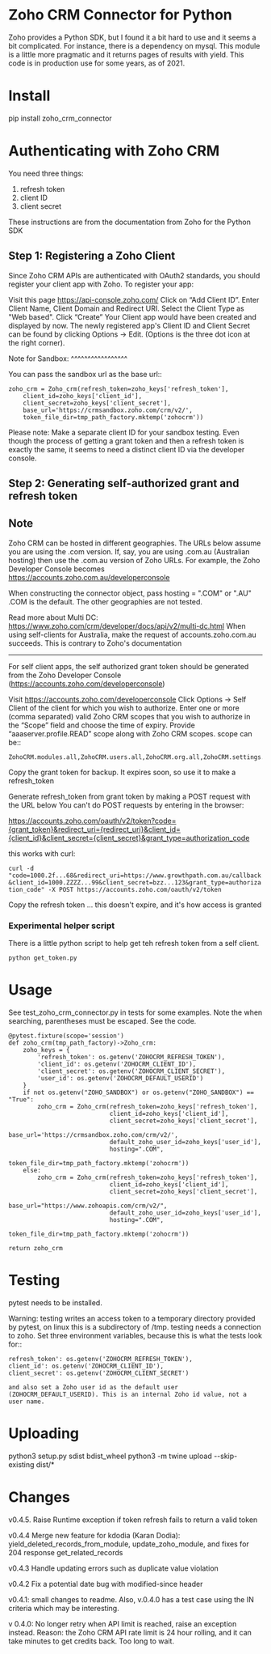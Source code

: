 Zoho CRM Connector for Python
==================

Zoho provides a Python SDK, but I found it a bit hard to use and it seems a bit complicated.
For instance, there is a dependency on mysql.
This module is a little more pragmatic and it returns pages of results with yield.
This code is in production use for some years, as of 2021. 


Install
=======

pip install zoho_crm_connector


Authenticating with Zoho CRM
============================

You need three things:

1. refresh token
2. client ID
3. client secret

These instructions are from the documentation from Zoho for the Python SDK

Step 1: Registering a Zoho Client
---------------------------------

Since Zoho CRM APIs are authenticated with OAuth2 standards, you should register your client app with Zoho. To register your app:

Visit this page https://api-console.zoho.com/
Click on “Add Client ID”.
Enter Client Name, Client Domain and Redirect URI.
Select the Client Type as "Web based".
Click “Create”
Your Client app would have been created and displayed by now.
The newly registered app's Client ID and Client Secret can be found by clicking Options → Edit.
(Options is the three dot icon at the right corner).

Note for Sandbox:
^^^^^^^^^^^^^^^^^

You can pass the sandbox url as the base url::

    zoho_crm = Zoho_crm(refresh_token=zoho_keys['refresh_token'],
        client_id=zoho_keys['client_id'],
        client_secret=zoho_keys['client_secret'],
        base_url='https://crmsandbox.zoho.com/crm/v2/',
        token_file_dir=tmp_path_factory.mktemp('zohocrm'))

Please note: Make a separate client ID for your sandbox testing.
Even though the process of getting a grant token and then a refresh token is exactly the same,
it seems to need a distinct client ID via the developer console.

Step 2: Generating self-authorized grant and refresh token
----------------------------------------------------------

Note
----

Zoho CRM can be hosted in different geographies. The URLs below assume you are using the .com version.
If, say, you are using .com.au (Australian hosting) then use the .com.au version of Zoho URLs.
For example, the Zoho Developer Console becomes https://accounts.zoho.com.au/developerconsole

When constructing the connector object, pass hosting = ".COM" or ".AU"
.COM is the default. 
The other geographies are not tested.


Read more about Multi DC: https://www.zoho.com/crm/developer/docs/api/v2/multi-dc.html
When using self-clients for Australia, make the request of accounts.zoho.com.au succeeds. This is contrary to Zoho's documentation

----

For self client apps, the self authorized grant token should be generated from the Zoho Developer Console (https://accounts.zoho.com/developerconsole)

Visit https://accounts.zoho.com/developerconsole
Click Options → Self Client of the client for which you wish to authorize.
Enter one or more (comma separated) valid Zoho CRM scopes that you wish to authorize in the “Scope” field and choose the time of expiry. Provide “aaaserver.profile.READ” scope along with Zoho CRM scopes.
scope can be::

    ZohoCRM.modules.all,ZohoCRM.users.all,ZohoCRM.org.all,ZohoCRM.settings.all,aaaserver.profile.READ

Copy the grant token for backup. It expires soon, so use it to make a refresh_token

Generate refresh_token from grant token by making a POST request with the URL below
You can't do POST requests by entering  in the browser:

https://accounts.zoho.com/oauth/v2/token?code={grant_token}&redirect_uri={redirect_uri}&client_id={client_id}&client_secret={client_secret}&grant_type=authorization_code

this works with curl:

``curl -d "code=1000.2f...68&redirect_uri=https://www.growthpath.com.au/callback&client_id=1000.ZZZZ...99&client_secret=bzz...123&grant_type=authorization_code" -X POST https://accounts.zoho.com/oauth/v2/token``

Copy the refresh token ... this doesn't expire, and it's how access is granted

### Experimental helper script

There is a little python script to help get teh refresh token from a self client. 

`python get_token.py`

Usage
=====
See test_zoho_crm_connector.py in tests for some examples.
Note the when searching, parentheses must be escaped. See the code.


    @pytest.fixture(scope='session')
    def zoho_crm(tmp_path_factory)->Zoho_crm:
        zoho_keys = {
            'refresh_token': os.getenv('ZOHOCRM_REFRESH_TOKEN'),
            'client_id': os.getenv('ZOHOCRM_CLIENT_ID'),
            'client_secret': os.getenv('ZOHOCRM_CLIENT_SECRET'),
            'user_id': os.getenv('ZOHOCRM_DEFAULT_USERID')
        }
        if not os.getenv("ZOHO_SANDBOX") or os.getenv("ZOHO_SANDBOX") == "True":
            zoho_crm = Zoho_crm(refresh_token=zoho_keys['refresh_token'],
                                client_id=zoho_keys['client_id'],
                                client_secret=zoho_keys['client_secret'],
                                base_url='https://crmsandbox.zoho.com/crm/v2/',
                                default_zoho_user_id=zoho_keys['user_id'],
                                hosting=".COM",
                                token_file_dir=tmp_path_factory.mktemp('zohocrm'))
        else:
            zoho_crm = Zoho_crm(refresh_token=zoho_keys['refresh_token'],
                                client_id=zoho_keys['client_id'],
                                client_secret=zoho_keys['client_secret'],
                                base_url="https://www.zohoapis.com/crm/v2/", 
                                default_zoho_user_id=zoho_keys['user_id'],
                                hosting=".COM",
                                token_file_dir=tmp_path_factory.mktemp('zohocrm'))

    return zoho_crm



Testing
=======
pytest needs to be installed.

Warning: testing writes an access token to a temporary directory provided by pytest, on linux this is a subdirectory of /tmp.
testing needs a connection to zoho. Set three environment variables, because this is what the tests look for::

    refresh_token': os.getenv('ZOHOCRM_REFRESH_TOKEN'),
    client_id': os.getenv('ZOHOCRM_CLIENT_ID'),
    client_secret': os.getenv('ZOHOCRM_CLIENT_SECRET')

    and also set a Zoho user id as the default user (ZOHOCRM_DEFAULT_USERID). This is an internal Zoho id value, not a user name.


Uploading
=========
python3 setup.py sdist bdist_wheel
python3 -m twine upload --skip-existing dist/*


Changes
========

v0.4.5. Raise Runtime exception if token refresh fails to return a valid token

v0.4.4 Merge new feature for kdodia (Karan Dodia): yield_deleted_records_from_module, update_zoho_module, and fixes for 204 response get_related_records

v0.4.3 Handle updating errors such as duplicate value violation

v0.4.2 Fix a potential date bug with modified-since header

v0.4.1: small changes to readme. Also, v.0.4.0 has a test case using the IN criteria which may be interesting.

v 0.4.0: No longer retry when API limit is reached, raise an exception instead. 
Reason: the Zoho CRM API rate limit is 24 hour rolling, and it can take minutes to get credits back. Too long to wait.

